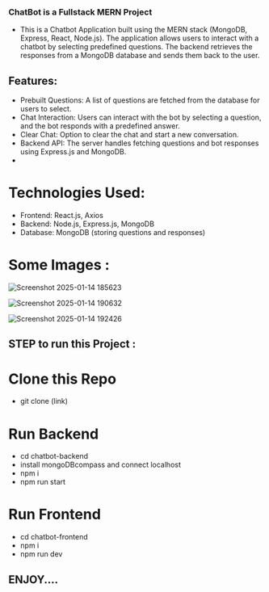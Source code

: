 ### ChatBot is a Fullstack MERN Project
- This is a Chatbot Application built using the MERN stack (MongoDB, Express, React, Node.js). The application allows users to interact with a chatbot by selecting predefined questions. The backend retrieves the responses from a MongoDB database and sends them back to the user.

## Features:
- Prebuilt Questions: A list of questions are fetched from the database for users to select.
- Chat Interaction: Users can interact with the bot by selecting a question, and the bot responds with a predefined answer.
- Clear Chat: Option to clear the chat and start a new conversation.
- Backend API: The server handles fetching questions and bot responses using Express.js and MongoDB.
- 
# Technologies Used:
- Frontend: React.js, Axios
- Backend: Node.js, Express.js, MongoDB
- Database: MongoDB (storing questions and responses)


# Some Images :
![Screenshot 2025-01-14 185623](https://github.com/user-attachments/assets/15e29740-586f-4a69-ad4c-94b5307bb192)

![Screenshot 2025-01-14 190632](https://github.com/user-attachments/assets/dc8c7054-a95e-4c85-b11b-1bd6ea441f89)

![Screenshot 2025-01-14 192426](https://github.com/user-attachments/assets/d3087494-3964-4562-ad8b-0772d9c7b6b6)

## STEP to run this Project :
# Clone this Repo 
- git clone (link)

# Run Backend
- cd chatbot-backend
- install mongoDBcompass and connect localhost
- npm i
- npm run start

# Run Frontend 
- cd chatbot-frontend
- npm i
- npm run dev

## ENJOY....
